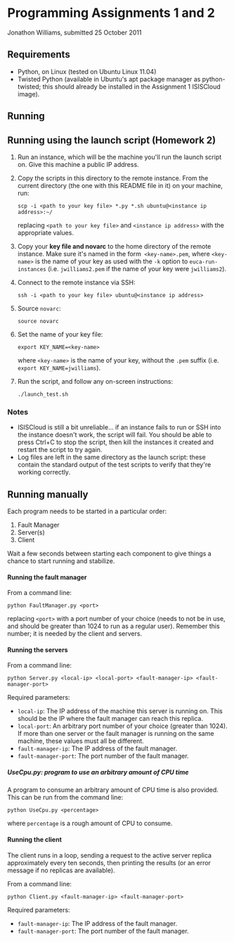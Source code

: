 Programming Assignments 1 and 2
==============================

Jonathon Williams, submitted 25 October 2011

Requirements
------------

* Python, on Linux (tested on Ubuntu Linux 11.04)
* Twisted Python (available in Ubuntu's apt package manager as python-twisted;
  this should already be installed in the Assignment 1 ISISCloud image).
  
Running
-------

## Running using the launch script (Homework 2)

 1. Run an instance, which will be the machine you'll run the launch script on.
    Give this machine a public IP address.
 3. Copy the scripts in this directory to the remote instance.  From the current
    directory (the one with this README file in it) on your machine, run:
    
        scp -i <path to your key file> *.py *.sh ubuntu@<instance ip address>:~/
        
    replacing `<path to your key file>` and `<instance ip address>` with the
    appropriate values.
 4. Copy your **key file and novarc** to the home directory of the remote
    instance.  Make sure it's named in the form` <key-name>.pem`, where
    `<key-name>` is the name of your key as used with the `-k` option to
    `euca-run-instances` (i.e. `jwilliams2.pem` if the name of your key were
    `jwilliams2`).
 5. Connect to the remote instance via SSH:
 
        ssh -i <path to your key file> ubuntu@<instance ip address>
 6. Source `novarc`:

        source novarc
 7. Set the name of your key file:
 
        export KEY_NAME=<key-name>
        
    where `<key-name>` is the name of your key, without the `.pem` suffix (i.e.
    `export KEY_NAME=jwilliams`).
 8. Run the script, and follow any on-screen instructions:
 
        ./launch_test.sh
        
### Notes

  * ISISCloud is still a bit unreliable...  if an instance fails to run or SSH
    into the instance doesn't work, the script will fail.  You should be able to
    press Ctrl+C to stop the script, then kill the instances it created and
    restart the script to try again.
  * Log files are left in the same directory as the launch script:  these
    contain the standard output of the test scripts to verify that they're
    working correctly.
 
## Running manually

Each program needs to be started in a particular order:

1. Fault Manager
2. Server(s)
3. Client

Wait a few seconds between starting each component to give things a chance to
start running and stabilize.

#### Running the fault manager

From a command line:

    python FaultManager.py <port>
    
replacing `<port>` with a port number of your choice (needs to not be in use, and
should be greater than 1024 to run as a regular user).  Remember this number; it
is needed by the client and servers.

#### Running the servers

From a command line:

    python Server.py <local-ip> <local-port> <fault-manager-ip> <fault-manager-port>
    
Required parameters:

* `local-ip`:  The IP address of the machine this server is running on.  This
  should be the IP where the fault manager can reach this replica.
* `local-port`:  An arbitrary port number of your choice (greater than 1024). If
  more than one server or the fault manager is running on the same machine,
  these values must all be different.
* `fault-manager-ip`:  The IP address of the fault manager.
* `fault-manager-port`:  The port number of the fault manager.

##### UseCpu.py:  program to use an arbitrary amount of CPU time

A program to consume an arbitrary amount of CPU time is also provided.  This can
be run from the command line:

    python UseCpu.py <percentage>
    
where `percentage` is a rough amount of CPU to consume.

#### Running the client

The client runs in a loop, sending a request to the active server replica
approximately every ten seconds, then printing the results (or an error message
if no replicas are available).

From a command line:

    python Client.py <fault-manager-ip> <fault-manager-port>
    
Required parameters:

* `fault-manager-ip`:  The IP address of the fault manager.
* `fault-manager-port`:  The port number of the fault manager.